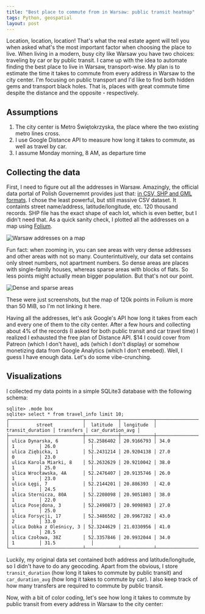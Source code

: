 ```yaml
---
title: "Best place to commute from in Warsaw: public transit heatmap"
tags: Python, geospatial
layout: post
---
```


Location, location, location!
That's what the real estate agent will tell you when asked what's the most important factor when choosing the place to live.
When living in a modern, busy city like Warsaw you have two choices: traveling by car or by public transit.
I came up with the idea to automate finding the best place to live in Warsaw, transport-wise.
My plan is to estimate the time it takes to commute from every address in Warsaw to the city center.
I'm focusing on public transport and I'd like to find both hidden gems and transport black holes.
That is, places with great commute time despite the distance and the opposite - respectively.

## Assumptions

1. The city center is Metro Świętokrzyska, the place where the two existing metro lines cross.
2. I use Google Distance API to measure how long it takes to commute, as well as travel by car.
3. I assume Monday morning, 8 AM, as departure time

## Collecting the data

First, I need to figure out all the addresses in Warsaw.
Amazingly, the official data portal of Polish Governemnt provides just that: [in CSV, SHP and GML formats](https://dane.gov.pl/pl/dataset/469).
I chose the least powerful, but still massive CSV dataset.
It containts street name/address, latitude/longitude, etc.
120 thousand records.
SHP file has the exact shape of each lot, which is even better, but I didn't need that.
As a quick sanity check, I plotted all the addresses on a map using [Folium](https://python-visualization.github.io/folium/).

![Warsaw addresses on a map](/img/public-transit-heatmap-of-warsaw/warsaw.webp)

Fun fact: when zooming in, you can see areas with very dense addresses and other areas with not so many.
Counterintuitively, our data set contains only street numbers, not apartment numbers.
So dense areas are places with single-family houses, whereas sparse areas with blocks of flats.
So less points might actually mean bigger population.
But that's not our point.

![Dense and sparse areas](/img/public-transit-heatmap-of-warsaw/warsaw-zoom.webp)

These were just screenshots, but the map of 120k points in Folium is more than 50 MiB, so I'm not linking it here.

Having all the addresses, let's ask Google's API how long it takes from each and every one of them to the city center.
After a few hours and collecting about 4% of the records (I asked for both public transit and car travel time) I realized I exhausted the free plan of Distance API.
$14 I could cover from Patreon (which I don't have), ads (which I don't display) or somehow monetizing data from Google Analytics (which I don't emebed).
Well, I guess I have enough data.
Let's do some vibe-crunching.

## Visualizations

I collected my data points in a simple SQLite3 database with the following schema:

```
sqlite> .mode box
sqlite> select * from travel_info limit 10;
┌───────────────────────────┬────────────┬────────────┬──────────────────┬───────────┬──────────────────┐
│          street           │  latitude  │ longitude  │ transit_duration │ transfers │ car_duration_avg │
├───────────────────────────┼────────────┼────────────┼──────────────────┼───────────┼──────────────────┤
│ ulica Dynarska, 6         │ 52.2586402 │ 20.9166793 │ 34.0             │ 1         │ 26.0             │
│ ulica Ziębicka, 1         │ 52.2431214 │ 20.9204138 │ 27.0             │ 0         │ 23.0             │
│ ulica Karola Miarki, 8    │ 52.2632629 │ 20.9210042 │ 38.0             │ 1         │ 25.0             │
│ ulica Wrocławska, 4A      │ 52.2476407 │ 20.9135746 │ 26.0             │ 1         │ 23.0             │
│ ulica Łęgi, 7             │ 52.2144201 │ 20.886393  │ 42.0             │ 1         │ 24.5             │
│ ulica Sternicza, 80A      │ 52.2208098 │ 20.9051803 │ 38.0             │ 1         │ 22.0             │
│ ulica Posejdona, 3        │ 52.2490873 │ 20.9098983 │ 27.0             │ 1         │ 25.0             │
│ ulica Forsycji, 17        │ 52.3486502 │ 20.9967282 │ 43.0             │ 2         │ 33.0             │
│ ulica Dobka z Oleśnicy, 3 │ 52.3244629 │ 21.0330956 │ 41.0             │ 1         │ 28.5             │
│ ulica Czołowa, 38Z        │ 52.3357846 │ 20.9932044 │ 34.0             │ 1         │ 31.5             │
└───────────────────────────┴────────────┴────────────┴──────────────────┴───────────┴──────────────────┘
```

Luckily, my original data set contained both address and latitude/longitude, so I didn't have to do any geocoding.
Apart from the obvious, I store `transit_duration` (how long it takes to commute by public transit) and `car_duration_avg` (how long it takes to commute by car).
I also keep track of how many transfers are required to commute by public transit.

Now, with a bit of color coding, let's see how long it takes to commute by public transit from every address in Warsaw to the city center:


